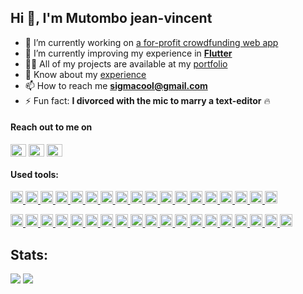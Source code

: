 ## Hi 👋, I'm Mutombo jean-vincent

- 🔭 I’m currently working on [a for-profit crowdfunding web app](http://saveplus.io/)
- 🌱 I’m currently improving my experience in [**Flutter**](https://flutter.dev/)
- 👨‍💻 All of my projects are available at my [portfolio](https://docs.google.com/presentation/d/15sNQrBbKHHPSCdofciya0XGESFcn3ONBk8V1qfaWB0o/edit?usp=sharing)
- 📄 Know about my [experience](https://drive.google.com/file/d/1uYtH7Fdis7iYDNkfwlA3bpg0reiPXKtu/view?usp=sharing)
- 📫 How to reach me **sigmacool@gmail.com**
- ⚡ Fun fact: **I divorced with the mic to marry a text-editor** 🔥

#### Reach out to me on

<p align="left">
<a href="https://gitlab.com/coolbeatz71" target="blank"><img align="center" src="https://cdn.worldvectorlogo.com/logos/gitlab.svg" alt="coolbeatz71" height="20" width="25" /></a>
<a href="https://linkedin.com/in/glody-mutombo" target="blank"><img align="center" src="https://cdn.worldvectorlogo.com/logos/linkedin-icon-2.svg" alt="glody-mutombo-riy" height="20" width="25" /></a>
<a href="https://stackoverflow.com/users/8124496/coolbeatz71" target="blank"><img align="center"  src="https://cdn.worldvectorlogo.com/logos/stack-overflow.svg" alt="coolbeatz71" height="20" width="25" /></a>

#### Used tools:

<p align="left">
<p align="left">
<a href="https://reactjs.org/" target="_blank"> <img src="https://cdn.worldvectorlogo.com/logos/react-1.svg" alt="react" width="20" height="20"/> </a> <a href="https://angular.io" target="_blank"> <img src="https://cdn.worldvectorlogo.com/logos/angular-icon.svg" alt="angularjs" width="20" height="20"/> </a> <a href="https://getbootstrap.com" target="_blank"> <img src="https://cdn.worldvectorlogo.com/logos/bootstrap-4.svg" alt="bootstrap" width="20" height="20"/> </a> <a href="https://circleci.com" target="_blank"> <img src="https://www.vectorlogo.zone/logos/circleci/circleci-icon.svg" alt="circleci" width="20" height="20"/> </a> <a href="https://www.w3schools.com/css/" target="_blank"> <img src="https://cdn.worldvectorlogo.com/logos/css3.svg" alt="css3" width="20" height="20"/> </a> <a href="https://dart.dev" target="_blank"> <img src="https://www.vectorlogo.zone/logos/dartlang/dartlang-icon.svg" alt="dart" width="20" height="20"/> </a> <a href="https://expressjs.com" target="_blank"> <img src="https://cdn.worldvectorlogo.com/logos/express-109.svg" alt="express" width="20" height="20"/> </a> <a href="https://firebase.google.com/" target="_blank"> <img src="https://www.vectorlogo.zone/logos/firebase/firebase-icon.svg" alt="firebase" width="20" height="20"/> </a> <a href="https://flutter.dev" target="_blank"> <img src="https://www.vectorlogo.zone/logos/flutterio/flutterio-icon.svg" alt="flutter" width="20" height="20"/> </a> <a href="https://www.gatsbyjs.com/" target="_blank"> <img src="https://www.vectorlogo.zone/logos/gatsbyjs/gatsbyjs-icon.svg" alt="gatsby" width="20" height="20"/> </a> <a href="https://git-scm.com/" target="_blank"> <img src="https://www.vectorlogo.zone/logos/git-scm/git-scm-icon.svg" alt="git" width="20" height="20"/> </a> <a href="https://heroku.com" target="_blank"> <img src="https://www.vectorlogo.zone/logos/heroku/heroku-icon.svg" alt="heroku" width="20" height="20"/> </a> <a href="https://www.w3.org/html/" target="_blank"> <img src="https://cdn.worldvectorlogo.com/logos/html5.svg" alt="html5" width="20" height="20"/> </a> <a href="https://ionicframework.com" target="_blank"> <img src="https://upload.wikimedia.org/wikipedia/commons/d/d1/Ionic_Logo.svg" alt="ionic" width="20" height="20"/> </a> <a href="https://jasmine.github.io/" target="_blank"> <img src="https://www.vectorlogo.zone/logos/jasmine/jasmine-icon.svg" alt="jasmine" width="20" height="20"/> </a> <a href="https://developer.mozilla.org/en-US/docs/Web/JavaScript" target="_blank"> <img src="https://cdn.worldvectorlogo.com/logos/javascript.svg" alt="javascript" width="20" height="20"/> </a> <a href="https://www.jenkins.io" target="_blank"> <img src="https://www.vectorlogo.zone/logos/jenkins/jenkins-icon.svg" alt="jenkins" width="20" height="20"/> </a> 
<a href="https://jestjs.io" target="_blank"> <img src="https://www.vectorlogo.zone/logos/jestjsio/jestjsio-icon.svg" alt="jest" width="20" height="20"/> </a>
</p>
<p align="left">
 <a href="https://karma-runner.github.io/latest/index.html" target="_blank"> <img src="https://raw.githubusercontent.com/detain/svg-logos/780f25886640cef088af994181646db2f6b1a3f8/svg/karma.svg" alt="karma" width="20" height="20"/> </a> <a href="https://lumen.laravel.com/" target="_blank"> <img src="https://cdn.worldvectorlogo.com/logos/laravel-1.svg" alt="laravel" width="20" height="20"/> </a> <a href="https://www.mongodb.com/" target="_blank"> <img src="https://cdn.worldvectorlogo.com/logos/lumen-1.svg" alt="mongodb" width="20" height="20"/> </a><a href="https://www.linux.org/" target="_blank"> <img src="https://cdn.worldvectorlogo.com/logos/linux-tux.svg" alt="linux" width="20" height="20"/> </a> <a href="https://mochajs.org" target="_blank"> <img src="https://www.vectorlogo.zone/logos/mochajs/mochajs-icon.svg" alt="mocha" width="20" height="20"/> </a> <a href="https://www.mongodb.com/" target="_blank"> <img src="https://cdn.worldvectorlogo.com/logos/mongodb.svg" alt="mongodb" width="20" height="20"/> </a> <a href="https://www.mysql.com/" target="_blank"> <img src="https://cdn.worldvectorlogo.com/logos/mysql.svg" alt="mysql" width="20" height="20"/> </a> <a href="https://nextjs.org/" target="_blank"> <img src="https://cdn.worldvectorlogo.com/logos/nextjs-3.svg" alt="nextjs" width="20" height="20"/> </a> <a href="https://nodejs.org" target="_blank"> <img src="https://cdn.worldvectorlogo.com/logos/nodejs-2.svg" alt="nodejs" width="20" height="20"/> </a> <a href="https://www.photoshop.com/en" target="_blank"> <img src="https://cdn.worldvectorlogo.com/logos/photoshop-cc.svg" alt="photoshop" width="20" height="20"/> </a> <a href="https://www.php.net" target="_blank"> <img src="https://cdn.worldvectorlogo.com/logos/php-1.svg" alt="php" width="20" height="20"/> </a> <a href="https://www.postgresql.org" target="_blank"> <img src="https://cdn.worldvectorlogo.com/logos/postgresql.svg" alt="postgresql" width="20" height="20"/> </a> <a href="https://postman.com" target="_blank"> <img src="https://www.vectorlogo.zone/logos/getpostman/getpostman-icon.svg" alt="postman" width="20" height="20"/> </a> <a href="https://redux.js.org" target="_blank"> <img src="https://cdn.worldvectorlogo.com/logos/redux.svg" alt="redux" width="20" height="20"/> </a> <a href="https://sass-lang.com" target="_blank"> <img src="https://cdn.worldvectorlogo.com/logos/sass-1.svg" alt="sass" width="20" height="20"/> </a> <a href="https://www.sqlite.org/" target="_blank"> <img src="https://www.vectorlogo.zone/logos/sqlite/sqlite-icon.svg" alt="sqlite" width="20" height="20"/> </a> <a href="https://travis-ci.org" target="_blank"> <img src="https://www.vectorlogo.zone/logos/travis-ci/travis-ci-icon.svg" alt="travisci" width="20" height="20"/> </a> <a href="https://www.typescriptlang.org/" target="_blank"> <img src="https://cdn.worldvectorlogo.com/logos/typescript.svg" alt="typescript" width="20" height="20"/> </a> <a href="https://www.adobe.com/products/xd.html" target="_blank"> <img src="https://cdn.worldvectorlogo.com/logos/adobe-xd.svg" alt="xd" width="20" height="20"/> </a></p>
</p>

## Stats:

![](https://github-readme-stats.vercel.app/api/top-langs/?username=coolbeatz71&layout=compact)
![](https://github-readme-stats.vercel.app/api?username=coolbeatz71&show_icons=true&count_private=true&hide_title=true)
